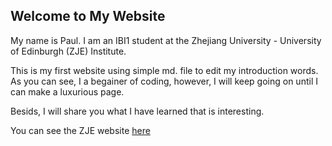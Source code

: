 ## Welcome to My Website

My name is Paul. 
I am an IBI1 student at the Zhejiang University - University of Edinburgh (ZJE) Institute.

This is my first website using simple md. file to edit my introduction words.
As you can see, I a begainer of coding, however, I will keep going on until I can make a luxurious page.

Besids, I will share you what I have learned that is interesting. 

You can see the ZJE website [here](https://zje.zju.edu.cn/zje/main.htm) 
